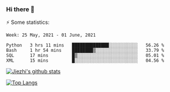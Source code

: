 ### Hi there 👋

⚡ Some statistics:

<!--START_SECTION:waka-->
```text
Week: 25 May, 2021 - 01 June, 2021

Python   3 hrs 11 mins   ██████████████░░░░░░░░░░░   56.26 % 
Bash     1 hr 54 mins    ████████▒░░░░░░░░░░░░░░░░   33.79 % 
SQL      17 mins         █▒░░░░░░░░░░░░░░░░░░░░░░░   05.01 % 
XML      15 mins         █░░░░░░░░░░░░░░░░░░░░░░░░   04.56 % 
```
<!--END_SECTION:waka-->

[![Jiezhi's github stats](https://github-readme-stats.vercel.app/api?username=Jiezhi&show_icons=true)](https://github.com/Jiezhi/github-readme-stats)

[![Top Langs](https://github-readme-stats.vercel.app/api/top-langs/?username=Jiezhi&hide=javascript,html)](https://github.com/Jiezhi/github-readme-stats)
<!--
**Jiezhi/Jiezhi** is a ✨ _special_ ✨ repository because its `README.md` (this file) appears on your GitHub profile.

Here are some ideas to get you started:

- 🔭 I’m currently working on ...
- 🌱 I’m currently learning ...
- 👯 I’m looking to collaborate on ...
- 🤔 I’m looking for help with ...
- 💬 Ask me about ...
- 📫 How to reach me: ...
- 😄 Pronouns: ...
- ⚡ Fun fact: ...
-->

